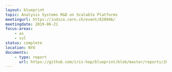 ```yaml
---
layout: blueprint
topic: Analysis Systems R&D on Scalable Platforms
meetingurl: https://indico.cern.ch/event/820946/
meetingdate: 2019-06-21
focus-areas:
    - as
    - ssl
status: complete
location: NYU
documents:
    - type: report
      url: https://github.com/iris-hep/blueprint/blob/master/reports/2019/Analysis-Systems-on-Scalable-Platforms/report.pdf
---
```


